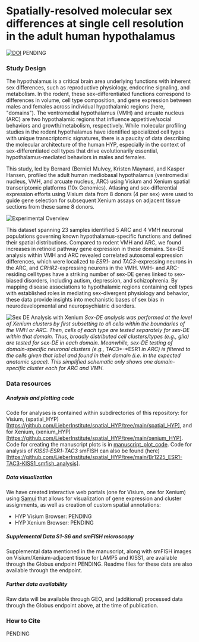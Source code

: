 # Spatially-resolved molecular sex differences at single cell resolution in the adult human hypothalamus

[![DOI](https://zenodo.org)]() PENDING

### Study Design
The hypothalamus is a critical brain area underlying functions with inherent sex differences, such as reproductive physiology, endocrine signaling, and metabolism. In the rodent, these sex-differentiated functions correspond to differences in volume, cell type composition, and gene expression between males and females across individual hypothalamic regions (here, "domains"). The ventromedial hypothalamus (VMH) and arcuate nucleus (ARC) are two hypothalamic regions that influence appetitive/social behaviors and growth/metabolism, respectively. While molecular profiling studies in the rodent hypothalamus have identified specialized cell types with unique transcriptomic signatures, there is a paucity of data describing the molecular architecture of the human HYP, especially in the context of sex-differentiated cell types that drive evolutionarily essential, hypothalamus-mediated behaviors in males and females. 

This study, led by Bernard (Bernie) Mulvey, Kristen Maynard, and Kasper Hansen, profiled the adult human mediobasal hypothalamus (ventromedial nucleus, VMH, and arcuate nucleus, ARC) using  Visium and Xenium spatial transcriptomic platforms (10x Genomics). Atlasing and sex-differential expression efforts using Visium data from 8 donors (4 per sex) were used to guide gene selection for subsequent Xenium assays on adjacent tissue sections from these same 8 donors.

![Experimental Overview](./images/overview.png)

This dataset spanning 23 samples identified 5 ARC and 4 VMH neuronal populations governing known hypothalamus-specific functions and defined their spatial distributions. Compared to rodent VMH and ARC, we found increases in retinoid pathway gene expression in these domains. Sex-DE analysis within VMH and ARC revealed correlated autosomal expression differences, which were localized to *ESR1*- and *TAC3*-expressing neurons in the ARC, and *CRHR2*-expressing neurons in the VMH. VMH- and ARC-residing cell types have a striking number of sex-DE genes linked to sex-biased disorders, including autism, depression, and schizophrenia. By mapping disease associations to hypothalamic regions containing cell types with established roles in mediating sex-divergent physiology and behavior, these data provide insights into mechanistic bases of sex bias in neurodevelopmental and neuropsychiatric disorders.

![Sex DE Analysis with Xenium](./images/Xenium_sex_DE_analysis_schematic.png)
*Sex-DE analysis was performed at the level of Xenium clusters by first subsetting to all cells within the boundaries of the VMH or ARC. Then, cells of each type are tested separately for sex-DE within that domain. Thus, broadly distributed cell clusters/types (e.g., glia) are tested for sex-DE in each domain. Meanwhile, sex-DE testing of domain-specific neuronal clusters (e.g.,* TAC3*-*ESR1 *in ARC) is filtered to the cells given that label and found in their domain (i.e. in the expected anatomic space). This simplified schematic only shows one domain-specific cluster each for ARC and VMH.*

### Data resources

##### Analysis and plotting code
Code for analyses is contained within subdirectories of this repository: for Visium, (spatial_HYP)[https://github.com/LieberInstitute/spatial_HYP/tree/main/spatial_HYP], and for Xenium, (xenium_HYP)[https://github.com/LieberInstitute/spatial_HYP/tree/main/xenium_HYP]. Code for creating the manuscript plots is in [manuscript_plot_code](https://github.com/LieberInstitute/spatial_HYP/tree/main/manuscript_plot_code). Code for analysis of *KISS1*-*ESR1*-*TAC3* smFISH can also be found (here)[https://github.com/LieberInstitute/spatial_HYP/tree/main/Br1225_ESR1-TAC3-KISS1_smfish_analysis].

##### Data visualization
We have created interactive web portals (one for Visium, one for Xenium) using [Samui](https://samuibrowser.com/) that allows for visualization of gene expression and cluster assignments, as well as creation of custom spatial annotations:

- HYP Visium Browser: PENDING
- HYP Xenium Browser: PENDING

##### Supplemental Data S1-S6 and smFISH microscopy
Supplemental data mentioned in the manuscript, along with smFISH images on Visium/Xenium-adjacent tissue for LAMP5 and KISS1, are available through the Globus endpoint PENDING. Readme files for these data are also available through the endpoint.

##### Further data availability
Raw data will be available through GEO, and (additional) processed data through the Globus endpoint above, at the time of publication. 

### How to Cite
PENDING